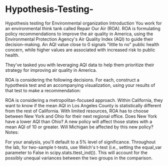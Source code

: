 # Hypothesis-Testing-
Hypothesis testing for Environmental organization
Introduction
You work for an environmental think tank called Repair Our Air (ROA). ROA is formulating policy recommendations to improve the air quality in America, using the Environmental Protection Agency's Air Quality Index (AQI) to guide their decision-making. An AQI value close to 0 signals "little to no" public health concern, while higher values are associated with increased risk to public health.

They've tasked you with leveraging AQI data to help them prioritize their strategy for improving air quality in America.

ROA is considering the following decisions. For each, construct a hypothesis test and an accompanying visualization, using your results of that test to make a recommendation:

ROA is considering a metropolitan-focused approach. Within California, they want to know if the mean AQI in Los Angeles County is statistically different from the rest of California.
With limited resources, ROA has to choose between New York and Ohio for their next regional office. Does New York have a lower AQI than Ohio?
A new policy will affect those states with a mean AQI of 10 or greater. Will Michigan be affected by this new policy?
Notes:

For your analysis, you'll default to a 5% level of significance.
Throughout the lab, for two-sample t-tests, use Welch's t-test (i.e., setting the equal_var parameter to False in scipy.stats.ttest_ind()). This will account for the possibly unequal variances between the two groups in the comparison.
